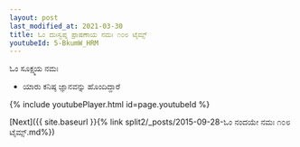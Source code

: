 ```yaml
---
layout: post
last_modified_at: 2021-03-30
title: ಓಂ ದುಃಸ್ವಪ್ನ ಪ್ರಾಷಣಾಯ ನಮಃ ೧೦೮ ಟೈಮ್ಸ್
youtubeId: 5-BkumW_HRM
---
```

 
 
 ಓಂ ಸೂಕ್ಷ್ಮಯ ನಮಃ  
 
 -  ಯಾರು ಕನಿಷ್ಠ ಜ್ಞಾನವನ್ನು ಹೊಂದಿದ್ದಾರೆ 
 
  
 
  
 
 
 
 
 
 


{% include youtubePlayer.html id=page.youtubeId %}
 
[Next]({{ site.baseurl }}{% link  split2/_posts/2015-09-28-ಓಂ ನಂದಯೇ ನಮಃ ೧೦೮ ಟೈಮ್ಸ್.md%})
 
